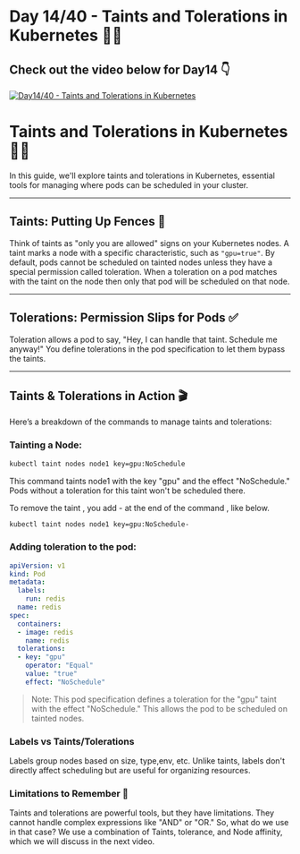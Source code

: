 # Day 14/40 - Taints and Tolerations in Kubernetes 📘🚀

## Check out the video below for Day14 👇

[![Day14/40 - Taints and Tolerations in Kubernetes](https://img.youtube.com/vi/nwoS2tK2s6Q/sddefault.jpg)](https://youtu.be/nwoS2tK2s6Q)

# Taints and Tolerations in Kubernetes 🚧📜

In this guide, we'll explore taints and tolerations in Kubernetes, essential tools for managing where pods can be scheduled in your cluster.

---

## Taints: Putting Up Fences 🚫

Think of taints as "only you are allowed" signs on your Kubernetes nodes. A taint marks a node with a specific characteristic, such as `"gpu=true"`. By default, pods cannot be scheduled on tainted nodes unless they have a special permission called toleration. When a toleration on a pod matches with the taint on the node then only that pod will be scheduled on that node.

---

## Tolerations: Permission Slips for Pods ✅

Toleration allows a pod to say, "Hey, I can handle that taint. Schedule me anyway!" You define tolerations in the pod specification to let them bypass the taints.

---

## Taints & Tolerations in Action 🎬

Here’s a breakdown of the commands to manage taints and tolerations:

### Tainting a Node:

```bash
kubectl taint nodes node1 key=gpu:NoSchedule
```

This command taints node1 with the key "gpu" and the effect "NoSchedule." Pods without a toleration for this taint won't be scheduled there.

To remove the taint , you add - at the end of the command , like below.

```bash
kubectl taint nodes node1 key=gpu:NoSchedule-
```

### Adding toleration to the pod:

```yaml
apiVersion: v1
kind: Pod
metadata:
  labels:
    run: redis
  name: redis
spec:
  containers:
  - image: redis
    name: redis
  tolerations:
  - key: "gpu"
    operator: "Equal"
    value: "true"
    effect: "NoSchedule"
```

>Note: This pod specification defines a toleration for the "gpu" taint with the effect "NoSchedule." This allows the pod to be scheduled on tainted nodes.

### Labels vs Taints/Tolerations

Labels group nodes based on size, type,env, etc. Unlike taints, labels don't directly affect scheduling but are useful for organizing resources.

### Limitations to Remember 🚧

Taints and tolerations are powerful tools, but they have limitations. They cannot handle complex expressions like "AND" or "OR." 
So, what do we use in that case? We use a combination of Taints, tolerance, and Node affinity, which we will discuss in the next video.


